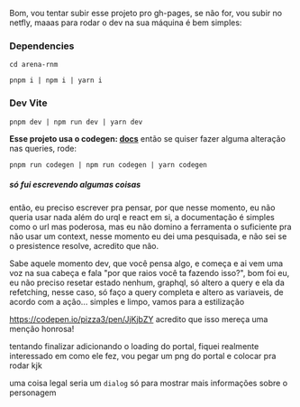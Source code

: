 Bom, vou tentar subir esse projeto pro gh-pages, se não for, vou subir no netfly, maaas para rodar o dev na sua máquina é bem simples:

### Dependencies
```shell 
cd arena-rnm

pnpm i | npm i | yarn i
```

### Dev Vite

```shell 
pnpm dev | npm run dev | yarn dev
```

**Esse projeto usa o codegen: [docs](https://the-guild.dev/graphql/codegen)** então se quiser fazer alguma alteração nas queries, rode:

```shell 
pnpm run codegen | npm run codegen | yarn codegen
```

##### só fui escrevendo algumas coisas
então, eu preciso escrever pra pensar, por que nesse momento, eu não queria usar nada além do urql e react em si, a documentação é simples como o url mas poderosa, mas eu não domino a ferramenta o suficiente pra não usar um context, nesse momento
eu dei uma pesquisada, e não sei se o presistence resolve, acredito que não.

Sabe aquele momento dev, que você pensa algo, e começa e ai vem uma voz na sua cabeça e fala "por que raios você ta fazendo isso?", bom foi eu, eu não preciso resetar estado nenhum, graphql, só altero a query e ela da refetching, nesse caso, só faço a query completa e altero as variaveis, de acordo com a ação...
simples e limpo, vamos para a estilização

https://codepen.io/pizza3/pen/JjKjbZY acredito que isso mereça uma menção honrosa!

tentando finalizar adicionando o loading do portal, fiquei realmente interessado em como ele fez, vou pegar um png do portal e colocar pra rodar kjk

uma coisa legal seria um `dialog` só para mostrar mais informações sobre o personagem
